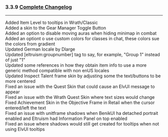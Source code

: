### 3.3.9 [Complete Changelog](https://github.com/eltreum0/eltruism/blob/main/Changelog.md)
___
Added Item Level to tooltips in Wrath/Classic\
Added a skin to the Gear Manager Toggle Button\
Added an option to disable moving auras when hiding minimap in combat\
Added an optiont o use custom colors for classes in chat, these colors sue the colors from gradient\
Updated German locale by Dlarge\
Updated [eltruism:groupnumber] tag to say, for example, "Group 1" instead of just "1"\
Updated some references in how they obtain item info to use a more generic method compatible with non enUS locales\
Updated Inspect Talent frame skin by adjusting some the text/buttons to be more centered\
Fixed an issue with the Quest Skin that could cause an ElvUI message to appear\
Fixed an issue with the Wrath Quest Skin where text sizes would change\
Fixed Achievement Skin in the Objective Frame in Retail when the cursor entered/left the text\
Fixed an issue with unitframe shadows when BenikUI ha detached portrait enabled and Eltruism had Information Panel on top enabled\
Fixed an issue where shadows would still get created for tooltips when not using ElvUI tooltips
